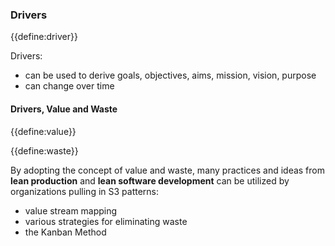 ### Drivers

{{define:driver}}

Drivers:

-   can be used to derive goals, objectives, aims, mission, vision, purpose
-   can change over time

#### Drivers, Value and Waste

{{define:value}}

{{define:waste}}

By adopting the concept of value and waste, many practices and ideas from **lean production** and **lean software development** can be utilized by organizations pulling in S3 patterns:

-   value stream mapping
-   various strategies for eliminating waste
-   the Kanban Method
